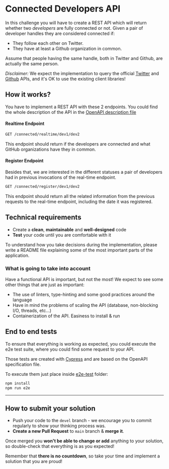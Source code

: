 # Connected Developers API

In this challenge you will have to create a REST API which will return whether two 
_developers_ are fully connected or not. Given a pair of developer handles they are 
considered connected if:

* They follow each other on Twitter.
* They have at least a Github organization in common.

Assume that people having the same handle, both in Twitter and Github, are actually 
the same person.

_Disclaimer:_ We expect the implementation to query the official 
[Twitter](https://developer.twitter.com/en/docs) and 
[Github](https://docs.github.com/en/rest) APIs, and it's OK to use the existing 
client libraries!

## How it works?

You have to implement a REST API with these 2 endpoints. 
You could find the whole description of the API in the [OpenAPI description file](/api.definition.yaml)

#### Realtime Endpoint 

```bash
GET /connected/realtime/dev1/dev2
```

This endpoint should return if the developers are connected and what GitHub 
organizations have they in common.

#### Register Endpoint

Besides that, we are interested in the different statuses a pair of developers had 
in previous invocations of the real-time endpoint.

```bash
GET /connected/register/dev1/dev2
```

This endpoint should return all the related information from the previous requests to
the real-time endpoint, including the date it was registered.

## Technical requirements

* Create a **clean**, **maintainable** and **well-designed** code
* **Test** your code until you are comfortable with it

To understand how you take decisions during the implementation, please write a README 
file explaining some of the most important parts of the application.

### What is going to take into account  
 
Have a functional API is important, but not the most! We expect to see some other
things that are just as important:

* The use of linters, type-hinting and some good practices around the language
* Have in mind the problems of scaling the API (database, non-blocking I/O, threads, etc...)
* Containerization of the API. Easiness to install & run

## End to end tests

To ensure that everything is working as expected, you could execute the e2e test suite, 
where you could find some request to your API. 

Those tests are created with [Cypress](https://www.cypress.io/) and are based on the
OpenAPI specification file.

To execute them just place inside [e2e-test](./e2e-test) folder:

```bash
npm install
npm run e2e
```

---

## How to submit your solution

* Push your code to the `devel` branch - we encourage you to commit regularly to show your thinking process was.
* **Create a new Pull Request** to `main` branch & **merge it**.

Once merged you **won't be able to change or add** anything to your solution, so double-check that everything is as
you expected!

Remember that **there is no countdown**, so take your time and implement a solution that you are proud!
